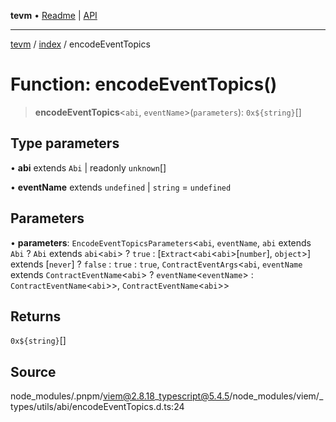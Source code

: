 **tevm** • [Readme](../../README.md) \| [API](../../modules.md)

***

[tevm](../../README.md) / [index](../README.md) / encodeEventTopics

# Function: encodeEventTopics()

> **encodeEventTopics**\<`abi`, `eventName`\>(`parameters`): ```0x${string}```[]

## Type parameters

• **abi** extends `Abi` \| readonly `unknown`[]

• **eventName** extends `undefined` \| `string` = `undefined`

## Parameters

• **parameters**: `EncodeEventTopicsParameters`\<`abi`, `eventName`, `abi` extends `Abi` ? `Abi` extends `abi`\<`abi`\> ? `true` : [`Extract`\<`abi`\<`abi`\>\[`number`\], `object`\>] extends [`never`] ? `false` : `true` : `true`, `ContractEventArgs`\<`abi`, `eventName` extends `ContractEventName`\<`abi`\> ? `eventName`\<`eventName`\> : `ContractEventName`\<`abi`\>\>, `ContractEventName`\<`abi`\>\>

## Returns

```0x${string}```[]

## Source

node\_modules/.pnpm/viem@2.8.18\_typescript@5.4.5/node\_modules/viem/\_types/utils/abi/encodeEventTopics.d.ts:24
